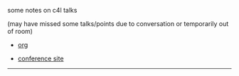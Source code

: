 some notes on c4l talks

(may have missed some talks/points due to conversation or temporarily out of room)

- [org](http://code4lib.org)

- [conference site](http://2016.code4lib.org)

---
